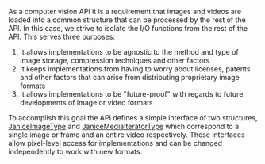 As a computer vision API it is a requirement that images and videos are loaded
into a common structure that can be processed by the rest of the API. In this
case, we strive to isolate the I/O functions from the rest of the API. This
serves three purposes:

1. It allows implementations to be agnostic to the method and type of image storage, compression techniques and other factors
2. It keeps implementations from having to worry about licenses, patents and other factors that can arise from distributing proprietary image formats
3. It allows implementations to be "future-proof" with regards to future developments of image or video formats

To accomplish this goal the API defines a simple interface of two structures,
[JaniceImageType](structs.md#JaniceImageType) and 
[JaniceMediaIteratorType](structs.md#JaniceMediaIteratorType) which correspond to
a single image or frame and an entire video respectively. These interfaces
allow pixel-level access for implementations and can be changed independently
to work with new formats.
